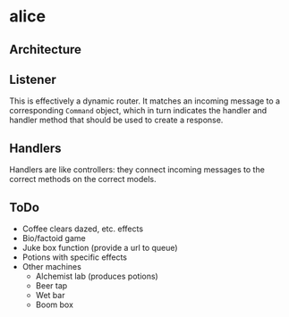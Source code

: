 alice
=====

Architecture
------------

## Listener
This is effectively a dynamic router. It matches an incoming message to a corresponding `Command` object, which in turn indicates the handler and handler method that should be used to create a response.

## Handlers
Handlers are like controllers: they connect incoming messages to the correct methods on the correct models.

ToDo
----

* Coffee clears dazed, etc. effects
* Bio/factoid game
* Juke box function (provide a url to queue)
* Potions with specific effects
* Other machines
  * Alchemist lab (produces potions)
  * Beer tap
  * Wet bar
  * Boom box
